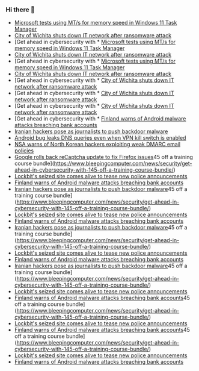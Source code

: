 ### Hi there 👋

<!--START_SECTION:feed-->
* [Microsoft tests using MT/s for memory speed in Windows 11 Task Manager](https://www.bleepingcomputer.com/news/microsoft/microsoft-tests-using-mt-s-for-memory-speed-in-windows-11-task-manager/)
* [City of Wichita shuts down IT network after ransomware attack](https://www.bleepingcomputer.com/news/security/city-of-wichita-shuts-down-it-network-after-ransomware-attack/)
* [Get ahead in cybersecurity with * [Microsoft tests using MT/s for memory speed in Windows 11 Task Manager](https://www.bleepingcomputer.com/news/microsoft/microsoft-tests-using-mt-s-for-memory-speed-in-windows-11-task-manager/)
* [City of Wichita shuts down IT network after ransomware attack](https://www.bleepingcomputer.com/news/security/city-of-wichita-shuts-down-it-network-after-ransomware-attack/)
* [Get ahead in cybersecurity with * [Microsoft tests using MT/s for memory speed in Windows 11 Task Manager](https://www.bleepingcomputer.com/news/microsoft/microsoft-tests-using-mt-s-for-memory-speed-in-windows-11-task-manager/)
* [City of Wichita shuts down IT network after ransomware attack](https://www.bleepingcomputer.com/news/security/city-of-wichita-shuts-down-it-network-after-ransomware-attack/)
* [Get ahead in cybersecurity with * [City of Wichita shuts down IT network after ransomware attack](https://www.bleepingcomputer.com/news/security/city-of-wichita-shuts-down-it-network-after-ransomware-attack/)
* [Get ahead in cybersecurity with * [City of Wichita shuts down IT network after ransomware attack](https://www.bleepingcomputer.com/news/security/city-of-wichita-shuts-down-it-network-after-ransomware-attack/)
* [Get ahead in cybersecurity with * [City of Wichita shuts down IT network after ransomware attack](https://www.bleepingcomputer.com/news/security/city-of-wichita-shuts-down-it-network-after-ransomware-attack/)
* [Get ahead in cybersecurity with * [Finland warns of Android malware attacks breaching bank accounts](https://www.bleepingcomputer.com/news/security/finland-warns-of-android-malware-attacks-breaching-bank-accounts/)
* [Iranian hackers pose as journalists to push backdoor malware](https://www.bleepingcomputer.com/news/security/iranian-hackers-pose-as-journalists-to-push-backdoor-malware/)
* [Android bug leaks DNS queries even when VPN kill switch is enabled](https://www.bleepingcomputer.com/news/security/android-bug-leaks-dns-queries-even-when-vpn-kill-switch-is-enabled/)
* [NSA warns of North Korean hackers exploiting weak DMARC email policies](https://www.bleepingcomputer.com/news/security/nsa-warns-of-north-korean-hackers-exploiting-weak-dmarc-email-policies/)
* [Google rolls back reCaptcha update to fix Firefox issues](https://www.bleepingcomputer.com/news/security/google-rolls-back-recaptcha-update-to-fix-firefox-issues/)45 off a training course bundle](https://www.bleepingcomputer.com/news/security/get-ahead-in-cybersecurity-with-145-off-a-training-course-bundle/)
* [Lockbit's seized site comes alive to tease new police announcements](https://www.bleepingcomputer.com/news/security/lockbits-seized-site-comes-alive-to-tease-new-police-announcements/)
* [Finland warns of Android malware attacks breaching bank accounts](https://www.bleepingcomputer.com/news/security/finland-warns-of-android-malware-attacks-breaching-bank-accounts/)
* [Iranian hackers pose as journalists to push backdoor malware](https://www.bleepingcomputer.com/news/security/iranian-hackers-pose-as-journalists-to-push-backdoor-malware/)45 off a training course bundle](https://www.bleepingcomputer.com/news/security/get-ahead-in-cybersecurity-with-145-off-a-training-course-bundle/)
* [Lockbit's seized site comes alive to tease new police announcements](https://www.bleepingcomputer.com/news/security/lockbits-seized-site-comes-alive-to-tease-new-police-announcements/)
* [Finland warns of Android malware attacks breaching bank accounts](https://www.bleepingcomputer.com/news/security/finland-warns-of-android-malware-attacks-breaching-bank-accounts/)
* [Iranian hackers pose as journalists to push backdoor malware](https://www.bleepingcomputer.com/news/security/iranian-hackers-pose-as-journalists-to-push-backdoor-malware/)45 off a training course bundle](https://www.bleepingcomputer.com/news/security/get-ahead-in-cybersecurity-with-145-off-a-training-course-bundle/)
* [Lockbit's seized site comes alive to tease new police announcements](https://www.bleepingcomputer.com/news/security/lockbits-seized-site-comes-alive-to-tease-new-police-announcements/)
* [Finland warns of Android malware attacks breaching bank accounts](https://www.bleepingcomputer.com/news/security/finland-warns-of-android-malware-attacks-breaching-bank-accounts/)
* [Iranian hackers pose as journalists to push backdoor malware](https://www.bleepingcomputer.com/news/security/iranian-hackers-pose-as-journalists-to-push-backdoor-malware/)45 off a training course bundle](https://www.bleepingcomputer.com/news/security/get-ahead-in-cybersecurity-with-145-off-a-training-course-bundle/)
* [Lockbit's seized site comes alive to tease new police announcements](https://www.bleepingcomputer.com/news/security/lockbits-seized-site-comes-alive-to-tease-new-police-announcements/)
* [Finland warns of Android malware attacks breaching bank accounts](https://www.bleepingcomputer.com/news/security/finland-warns-of-android-malware-attacks-breaching-bank-accounts/)45 off a training course bundle](https://www.bleepingcomputer.com/news/security/get-ahead-in-cybersecurity-with-145-off-a-training-course-bundle/)
* [Lockbit's seized site comes alive to tease new police announcements](https://www.bleepingcomputer.com/news/security/lockbits-seized-site-comes-alive-to-tease-new-police-announcements/)
* [Finland warns of Android malware attacks breaching bank accounts](https://www.bleepingcomputer.com/news/security/finland-warns-of-android-malware-attacks-breaching-bank-accounts/)45 off a training course bundle](https://www.bleepingcomputer.com/news/security/get-ahead-in-cybersecurity-with-145-off-a-training-course-bundle/)
* [Lockbit's seized site comes alive to tease new police announcements](https://www.bleepingcomputer.com/news/security/lockbits-seized-site-comes-alive-to-tease-new-police-announcements/)
* [Finland warns of Android malware attacks breaching bank accounts](https://www.bleepingcomputer.com/news/security/finland-warns-of-android-malware-attacks-breaching-bank-accounts/)
<!--END_SECTION:feed-->

<!--
**frankenk/frankenk** is a ✨ _special_ ✨ repository because its `README.md` (this file) appears on your GitHub profile.

Here are some ideas to get you started:

- 🔭 I’m currently working on ...
- 🌱 I’m currently learning ...
- 👯 I’m looking to collaborate on ...
- 🤔 I’m looking for help with ...
- 💬 Ask me about ...
- 📫 How to reach me: ...
- 😄 Pronouns: ...
- ⚡ Fun fact: ...
-->



